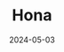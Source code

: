 ---  
layout: startup_page  
title: "Hona"  
id: "hona.com"  
permalink: "/honahona.com05032024/"  
website: "https://www.hona.com/"  
funding_round: "Seed"  
funding_amount: "$3M"  
investors: "General Catalyst, Samsung, Rebel Fund, Allegis Capital, 1984 Ventures"  
about: "Hona is a GenAI medical records startup that integrates with electronic health records systems to summarize patient medical information for doctors. This helps doctors prepare for patient visits more efficiently by providing concise and relevant summaries. Its key value proposition is its customizable summaries tailored to the needs of specific medical specialties."  
markets: "Healthtech, AI, Legal Tech, SaaS, Business/Productivity Software"  
hq: "San Francisco, California, United States"  
founded_year: "2021"  
linkedin: "https://www.linkedin.com/company/honasoftware"  
twitter: "https://twitter.com/honalegal"  
instagram: ""  
facebook: "https://www.facebook.com/honasoftware"  
crunchbase: "https://www.crunchbase.com/organization/hona-ai"  
pitchbook: "https://pitchbook.com/profiles/company/515845-99"  

date_display: "03-May-2024"  
date: "2024-05-03"

# SEO Optimization  
meta_title: "Hona - Seed Funding ($3M)"  
meta_description: "Hona, Hona is a GenAI medical records startup that integrates with electronic health records systems to summarize patient medical information for doctors. T..."  
meta_keywords: "Hona, Healthtech, AI, Legal Tech, SaaS, Business/Productivity Software, Seed funding"  
canonical_url: "https://startup.projectstartups.com/honahona.com05032024/"  
---